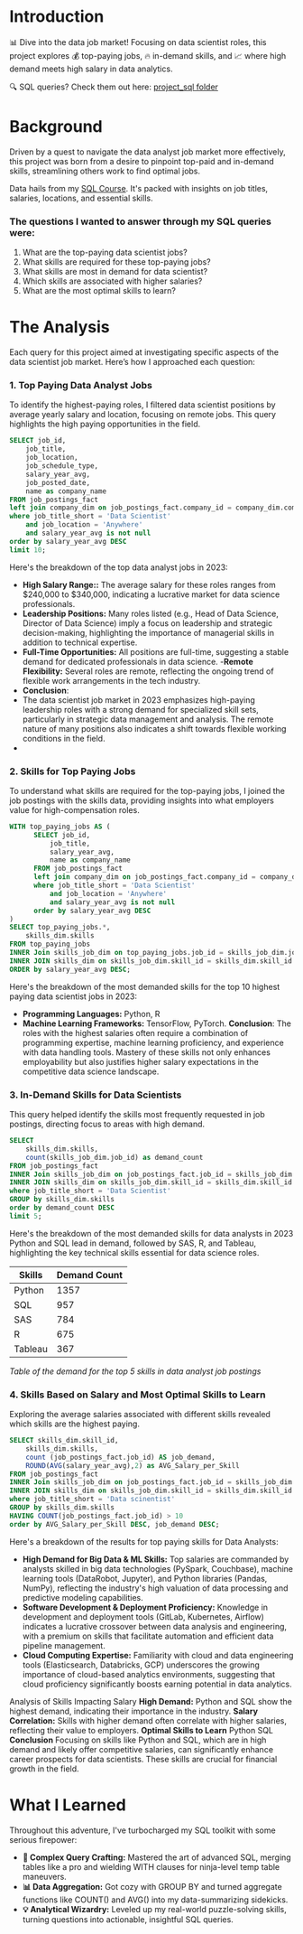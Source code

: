 # Introduction
📊 Dive into the data job market! Focusing on data scientist roles, this project explores 💰  top-paying jobs, 🔥 in-demand skills, and 📈 where high demand meets high salary in data analytics.

🔍 SQL queries? Check them out here: [project_sql folder](/project_sql/)

# Background
Driven by a quest to navigate the data analyst job market more effectively, this project was born from a desire to pinpoint top-paid and in-demand skills, streamlining others work to find optimal jobs.

Data hails from my [SQL Course](https://lukebarousse.com/sql). It's packed with insights on job titles, salaries, locations, and essential skills.

### The questions I wanted to answer through my SQL queries were:

1. What are the top-paying data scientist jobs?
2. What skills are required for these top-paying jobs?
3. What skills are most in demand for data scientist?
4. Which skills are associated with higher salaries?
5. What are the most optimal skills to learn?


# The Analysis
Each query for this project aimed at investigating specific aspects of the data scientist job market. Here’s how I approached each question:

### 1. Top Paying Data Analyst Jobs
To identify the highest-paying roles, I filtered data scientist positions by average yearly salary and location, focusing on remote jobs. This query highlights the high paying opportunities in the field.

```sql
SELECT job_id,
	job_title,
    job_location,
    job_schedule_type,
    salary_year_avg,
    job_posted_date,
    name as company_name
FROM job_postings_fact
left join company_dim on job_postings_fact.company_id = company_dim.company_id
where job_title_short = 'Data Scientist'
	and job_location = 'Anywhere'
    and salary_year_avg is not null
order by salary_year_avg DESC
limit 10;
```
Here's the breakdown of the top data analyst jobs in 2023:
- **High Salary Range::** The average salary for these roles ranges from $240,000 to $340,000, indicating a lucrative market for data science professionals.
- **Leadership Positions:** Many roles listed (e.g., Head of Data Science, Director of Data Science) imply a focus on leadership and strategic decision-making, highlighting the importance of managerial skills in addition to technical expertise.
- **Full-Time Opportunities:** All positions are full-time, suggesting a stable demand for dedicated professionals in data science.
-**Remote Flexibility:** Several roles are remote, reflecting the ongoing trend of flexible work arrangements in the tech industry.
 - **Conclusion**:
 - The data scientist job market in 2023 emphasizes high-paying leadership roles with a strong demand for specialized skill sets, particularly in strategic data management and analysis. The remote nature of many positions also indicates a shift towards flexible working conditions in the field.
 - 
### 2. Skills for Top Paying Jobs
To understand what skills are required for the top-paying jobs, I joined the job postings with the skills data, providing insights into what employers value for high-compensation roles.
```sql
WITH top_paying_jobs AS (
      SELECT job_id,
          job_title,
          salary_year_avg,
          name as company_name
      FROM job_postings_fact
      left join company_dim on job_postings_fact.company_id = company_dim.company_id
      where job_title_short = 'Data Scientist'
          and job_location = 'Anywhere'
          and salary_year_avg is not null
      order by salary_year_avg DESC
)
SELECT top_paying_jobs.*,
	skills_dim.skills
FROM top_paying_jobs
INNER Join skills_job_dim on top_paying_jobs.job_id = skills_job_dim.job_id
INNER JOIN skills_dim on skills_job_dim.skill_id = skills_dim.skill_id
ORDER by salary_year_avg DESC;
```
Here's the breakdown of the most demanded skills for the top 10 highest paying data scientist jobs in 2023:
- **Programming Languages:** Python, R
- **Machine Learning Frameworks:** TensorFlow, PyTorch.
**Conclusion**:
The roles with the highest salaries often require a combination of programming expertise, machine learning proficiency, and experience with data handling tools. Mastery of these skills not only enhances employability but also justifies higher salary expectations in the competitive data science landscape.

### 3. In-Demand Skills for Data Scientists

This query helped identify the skills most frequently requested in job postings, directing focus to areas with high demand.

```sql
SELECT 
	skills_dim.skills,
    count(skills_job_dim.job_id) as demand_count
FROM job_postings_fact
INNER Join skills_job_dim on job_postings_fact.job_id = skills_job_dim.job_id
INNER JOIN skills_dim on skills_job_dim.skill_id = skills_dim.skill_id
where job_title_short = 'Data Scientist'
GROUP by skills_dim.skills
order by demand_count DESC
limit 5;
```
Here's the breakdown of the most demanded skills for data analysts in 2023
Python and SQL lead in demand, followed by SAS, R, and Tableau, highlighting the key technical skills essential for data science roles.


| Skills   | Demand Count |
|----------|--------------|
| Python   | 1357         |
| SQL      | 957          |
| SAS      | 784          |
| R        | 675          |
|Tableau   | 367          |

*Table of the demand for the top 5 skills in data analyst job postings*

### 4. Skills Based on Salary and Most Optimal Skills to Learn
Exploring the average salaries associated with different skills revealed which skills are the highest paying.
```sql
SELECT skills_dim.skill_id,
	skills_dim.skills,
	count (job_postings_fact.job_id) AS job_demand,
	ROUND(AVG(salary_year_avg),2) as AVG_Salary_per_Skill
FROM job_postings_fact
INNER Join skills_job_dim on job_postings_fact.job_id = skills_job_dim.job_id
INNER JOIN skills_dim on skills_job_dim.skill_id = skills_dim.skill_id
where job_title_short = 'Data scinentist' 
GROUP by skills_dim.skills
HAVING COUNT(job_postings_fact.job_id) > 10
order by AVG_Salary_per_Skill DESC, job_demand DESC;
```
Here's a breakdown of the results for top paying skills for Data Analysts:
- **High Demand for Big Data & ML Skills:** Top salaries are commanded by analysts skilled in big data technologies (PySpark, Couchbase), machine learning tools (DataRobot, Jupyter), and Python libraries (Pandas, NumPy), reflecting the industry's high valuation of data processing and predictive modeling capabilities.
- **Software Development & Deployment Proficiency:** Knowledge in development and deployment tools (GitLab, Kubernetes, Airflow) indicates a lucrative crossover between data analysis and engineering, with a premium on skills that facilitate automation and efficient data pipeline management.
- **Cloud Computing Expertise:** Familiarity with cloud and data engineering tools (Elasticsearch, Databricks, GCP) underscores the growing importance of cloud-based analytics environments, suggesting that cloud proficiency significantly boosts earning potential in data analytics.

Analysis of Skills Impacting Salary
**High Demand:** Python and SQL show the highest demand, indicating their importance in the industry.
**Salary Correlation:** Skills with higher demand often correlate with higher salaries, reflecting their value to employers.
**Optimal Skills to Learn**
Python
SQL
**Conclusion**
Focusing on skills like Python and SQL, which are in high demand and likely offer competitive salaries, can significantly enhance career prospects for data scientists. These skills are crucial for financial growth in the field.



# What I Learned

Throughout this adventure, I've turbocharged my SQL toolkit with some serious firepower:

- **🧩 Complex Query Crafting:** Mastered the art of advanced SQL, merging tables like a pro and wielding WITH clauses for ninja-level temp table maneuvers.
- **📊 Data Aggregation:** Got cozy with GROUP BY and turned aggregate functions like COUNT() and AVG() into my data-summarizing sidekicks.
- **💡 Analytical Wizardry:** Leveled up my real-world puzzle-solving skills, turning questions into actionable, insightful SQL queries.



